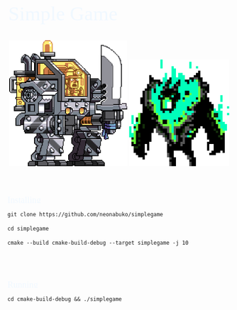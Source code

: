 <div align="center">
    <head>
        <link rel="preconnect" href="https://fonts.googleapis.com">
        <link rel="preconnect" href="https://fonts.gstatic.com" crossorigin>
        <link href="https://fonts.googleapis.com/css2?family=Press+Start+2P&display=swap" rel="stylesheet">
    </head>
    <svg xmlns="http://www.w3.org/2000/svg" width="500" height="80">
      <text y="55" font-family="'Press Start 2P', cursive" font-size="45" fill="aliceblue">Simple Game</text>
    </svg><br><br>
    <img src="icon/player.png" alt="player" width="266" height="283.5">
    <img src="icon/enemy.png" alt="enemy" width="225.5" height="240.5">
</div>

<div>
    <svg xmlns="http://www.w3.org/2000/svg" width="500" height="80">
      <text y="80" font-family="'Press Start 2P', cursive" font-size="20" fill="aliceblue">Installing</text>
    </svg><br>

```shell
git clone https://github.com/neonabuko/simplegame

cd simplegame

cmake --build cmake-build-debug --target simplegame -j 10
```
<svg xmlns="http://www.w3.org/2000/svg" width="500" height="80">
      <text y="80" font-family="'Press Start 2P', cursive" font-size="20" fill="aliceblue">Running</text>
    </svg><br>

```shell
cd cmake-build-debug && ./simplegame
```
</div>